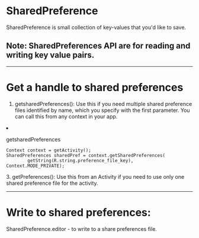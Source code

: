 # SharedPreference

SharedPreference is small collection of key-values that you'd like to save.
## Note: SharedPreferences API are for reading and writing key value pairs.
<hr />

# Get a handle to shared preferences

1. getsharedPreferences(): Use this if you need multiple shared preference files identified by name, which you specify with the first parameter. You can call this from any context in your app.
   <ul>
<li>
<p>getsharedPreferences</p>
<pre><code>Context context = getActivity();
SharedPreferences sharedPref = context.getSharedPreferences(
        getString(R.string.preference_file_key), Context.MODE_PRIVATE);</code></pre>
</li>
</ul>
3. getPreferences(): Use this from an Activity if you need to use only one shared preference file for the activity.
<hr />

# Write to shared preferences:

SharedPreference.editor - to write to a share preferences file.
